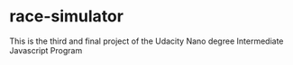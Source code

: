 # race-simulator
This is the third and final project of the Udacity Nano degree Intermediate Javascript Program
